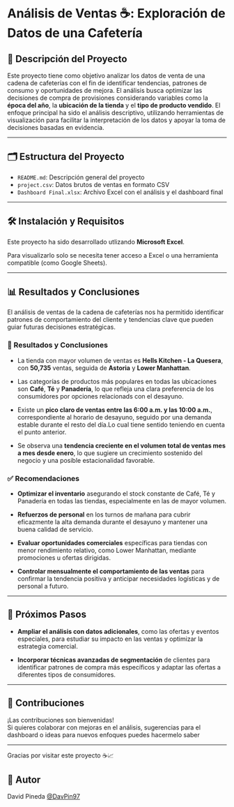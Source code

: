 # Análisis de Ventas ☕: Exploración de Datos de una Cafetería

## 📌 Descripción del Proyecto

Este proyecto tiene como objetivo analizar los datos de venta de una cadena de cafeterías con el fin de identificar tendencias, patrones de consumo y oportunidades de mejora. 
El análisis busca optimizar las decisiones de compra de provisiones considerando variables como la **época del año**, la **ubicación de la tienda** y el **tipo de producto vendido**.
El enfoque principal ha sido el análisis descriptivo, utilizando herramientas de visualización para facilitar la interpretación de los datos y apoyar la toma de decisiones basadas en evidencia.

---

## 🗂 Estructura del Proyecto

- `README.md`: Descripción general del proyecto
- `project.csv`: Datos brutos de ventas en formato CSV
- `Dashboard Final.xlsx`: Archivo Excel con el análisis y el dashboard final

---

## 🛠 Instalación y Requisitos

Este proyecto ha sido desarrollado utlizando **Microsoft Excel**. 

Para visualizarlo solo se necesita tener acceso a Excel o una herramienta compatible (como Google Sheets).

---
## 📊 Resultados y Conclusiones

El análisis de ventas de la cadena de cafeterías nos ha permitido identificar patrones de comportamiento del cliente y tendencias clave que pueden guiar futuras decisiones estratégicas.

### 📌 Resultados y Conclusiones

- La tienda con mayor volumen de ventas es **Hells Kitchen - La Quesera**, con **50,735** ventas, seguida de **Astoria** y **Lower Manhattan**.

- Las categorías de productos más populares en todas las ubicaciones son **Café**, **Té** y **Panadería**, lo que refleja una clara preferencia de los consumidores por opciones relacionads con el desayuno.

- Existe un **pico claro de ventas entre las 6:00 a.m. y las 10:00 a.m.**, correspondiente al horario de desayuno, seguido por una demanda estable durante el resto del día.Lo cual tiene sentido teniendo en cuenta el punto anterior.

- Se observa una **tendencia creciente en el volumen total de ventas mes a mes desde enero**, lo que sugiere un crecimiento sostenido del negocio y una posible estacionalidad favorable.

### ✅ Recomendaciones

- **Optimizar el inventario** asegurando el stock constante de Café, Té y Panadería en todas las tiendas, especialmente en las de mayor volumen.

- **Refuerzos de personal** en los turnos de mañana para cubrir eficazmente la alta demanda durante el desayuno y mantener una buena calidad de servicio.

- **Evaluar oportunidades comerciales** específicas para tiendas con menor rendimiento relativo, como Lower Manhattan, mediante promociones u ofertas dirigidas.

- **Controlar mensualmente el comportamiento de las ventas** para confirmar la tendencia positiva y anticipar necesidades logísticas y de personal a futuro.


---

## 🚀 Próximos Pasos

- **Ampliar el análisis con datos adicionales**, como las ofertas y eventos especiales, para estudiar su impacto en las ventas y optimizar la estrategia comercial.

- **Incorporar técnicas avanzadas de segmentación** de clientes para identificar patrones de compra más específicos y adaptar las ofertas a diferentes tipos de consumidores.

---

## 🤝 Contribuciones

¡Las contribuciones son bienvenidas!  
Si quieres colaborar con mejoras en el análisis, sugerencias para el dashboard o ideas para nuevos enfoques puedes hacermelo saber

---

Gracias por visitar este proyecto ☕📈

## 👤 Autor
David Pineda
[@DavPin97](https://github.com/davpin97)
